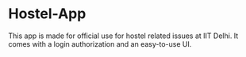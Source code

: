 # Hostel-App
This app is made for official use for hostel related issues at IIT Delhi. It comes with a login authorization and an easy-to-use UI.
